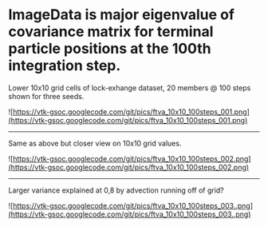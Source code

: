 # ImageData is major eigenvalue of covariance matrix for terminal particle positions at the 100th integration step. #

Lower 10x10 grid cells of lock-exhange dataset, 20 members @ 100 steps shown for three seeds.

![https://vtk-gsoc.googlecode.com/git/pics/ftva_10x10_100steps_001.png](https://vtk-gsoc.googlecode.com/git/pics/ftva_10x10_100steps_001.png)


---


Same as above but closer view on 10x10 grid values.

![https://vtk-gsoc.googlecode.com/git/pics/ftva_10x10_100steps_002.png](https://vtk-gsoc.googlecode.com/git/pics/ftva_10x10_100steps_002.png)


---


Larger variance explained at 0,8 by advection running off of grid?

![https://vtk-gsoc.googlecode.com/git/pics/ftva_10x10_100steps_003..png](https://vtk-gsoc.googlecode.com/git/pics/ftva_10x10_100steps_003..png)